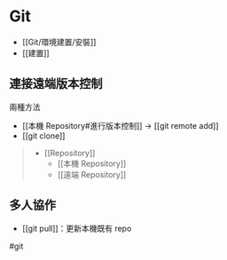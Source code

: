 # Git
- [[Git/環境建置/安裝]]
- [[建置]]


## 連接遠端版本控制
兩種方法
- [[本機 Repository#進行版本控制]] -> [[git remote add]]
- [[git clone]]

>- [[Repository]]
>	- [[本機 Repository]]
>	- [[遠端 Repository]]


## 多人協作
- [[git pull]]：更新本機既有 repo


#git 